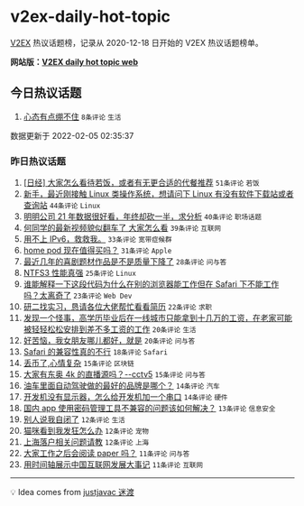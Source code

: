 # v2ex-daily-hot-topic

[V2EX](https://www.v2ex.com/) 热议话题榜，记录从 2020-12-18 日开始的 V2EX 热议话题榜单。

**网站版：[V2EX daily hot topic web](https://boojack.github.io/v2ex-daily-hot-topic-web/)**

## 今日热议话题

<!-- TODAY BEGIN -->

1. [心态有点绷不住](https://www.v2ex.com/t/831937) `8条评论` `生活`

数据更新于 2022-02-05 02:35:37

<!-- TODAY END -->

### 昨日热议话题

<!-- YESTERDAY BEGIN -->

1. [[日经] 大家怎么看待若饭，或者有无更合适的代餐推荐](https://www.v2ex.com/t/831880) `51条评论` `若饭`
1. [新手，最近刚接触 Linux 类操作系统，想请问下 Linux 有没有软件下载站或者查询站](https://www.v2ex.com/t/831905) `44条评论` `Linux`
1. [明明公司 21 年数据很好看，年终却砍一半，求分析](https://www.v2ex.com/t/831847) `40条评论` `职场话题`
1. [何同学的最新视频貌似翻车了 大家怎么看](https://www.v2ex.com/t/831851) `39条评论` `互联网`
1. [用不上 IPv6，救救我。](https://www.v2ex.com/t/831839) `33条评论` `宽带症候群`
1. [home pod 现在值得买吗？](https://www.v2ex.com/t/831891) `31条评论` `Apple`
1. [最近几年的喜剧题材作品是不是质量下降了](https://www.v2ex.com/t/831901) `28条评论` `问与答`
1. [NTFS3 性能真强](https://www.v2ex.com/t/831844) `25条评论` `Linux`
1. [谁能解释一下这段代码为什么在别的浏览器能工作但在 Safari 下不能工作吗？太离奇了](https://www.v2ex.com/t/831846) `23条评论` `Web Dev`
1. [研二找实习，恳请各位大佬帮忙看看简历](https://www.v2ex.com/t/831838) `22条评论` `求职`
1. [发现一个怪事，高学历毕业后在一线城市只能拿到十几万的工资，在老家可能被轻轻松松安排到差不多工资的工作](https://www.v2ex.com/t/831916) `20条评论` `生活`
1. [好苦恼，我女朋友哪儿都好，就是](https://www.v2ex.com/t/831900) `20条评论` `问与答`
1. [Safari 的兼容性真的不行](https://www.v2ex.com/t/831878) `18条评论` `Safari`
1. [丢币了,心情复杂](https://www.v2ex.com/t/831896) `15条评论` `区块链`
1. [大家有东奥 4k 的直播源吗？--cctv5](https://www.v2ex.com/t/831889) `15条评论` `问与答`
1. [油车里面自动驾驶做的最好的品牌是哪个？](https://www.v2ex.com/t/831919) `14条评论` `汽车`
1. [开发机没有显示器，怎么给开发机加一个串口](https://www.v2ex.com/t/831869) `14条评论` `硬件`
1. [国内 app 使用密码管理工具不兼容的问题该如何解决？](https://www.v2ex.com/t/831840) `13条评论` `信息安全`
1. [别人说我自闭了](https://www.v2ex.com/t/831924) `12条评论` `生活`
1. [猫咪看到我发狂怎么办](https://www.v2ex.com/t/831886) `12条评论` `宠物`
1. [上海落户相关问题请教](https://www.v2ex.com/t/831881) `12条评论` `上海`
1. [大家工作之后会阅读 paper 吗？](https://www.v2ex.com/t/831890) `11条评论` `问与答`
1. [用时间轴展示中国互联网发展大事记](https://www.v2ex.com/t/831862) `11条评论` `互联网`

<!-- YESTERDAY END -->

---

💡 Idea comes from [justjavac 迷渡](https://github.com/justjavac/)
